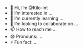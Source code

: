 - 👋 Hi, I’m @Kilo-int
- 👀 I’m interested in ...
- 🌱 I’m currently learning ...
- 💞️ I’m looking to collaborate on ...
- 📫 How to reach me ...
- 😄 Pronouns: ...
- ⚡ Fun fact: ...

<!---
Kilo-int/Kilo-int is a ✨ special ✨ repository because its `README.md` (this file) appears on your GitHub profile.
You can click the Preview link to take a look at your changes.
--->
